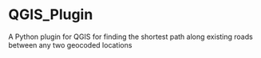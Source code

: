 # QGIS_Plugin
A Python plugin for QGIS for finding the shortest path along existing roads between any two geocoded locations
